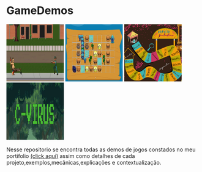 # GameDemos
<p float="left">
<img src="images/scsMain.PNG" width=150px/>
<img src="images/toontensMain.png" width=150px/>
<img src="images/quintetoMain.png" width=150px/>
<img src="images/cMain.png" width=150px />
</p>

Nesse repositorio se encontra todas as demos de jogos constados no meu portifolio 
[(click aqui)](https://marceloricoy.github.io/gamedevportfolio/#) assim como detalhes de cada projeto,exemplos,mecânicas,explicações e contextualização.

